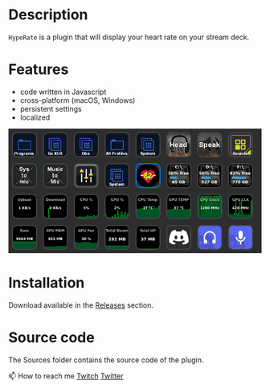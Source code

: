 # Description

`HypeRate` is a plugin that will display your heart rate on your stream deck.


# Features

- code written in Javascript
- cross-platform (macOS, Windows)
- persistent settings
- localized

![](screenshot.gif)


# Installation

Download available in the [Releases](https://github.com/Ianchandler1990/HypeRate-StreamDeck-plugin/releases) section.


# Source code

The Sources folder contains the source code of the plugin.

📫 How to reach me [Twitch](https://www.twitch.tv/ianchandler1990) [Twitter](https://twitter.com/IanChandler1990)